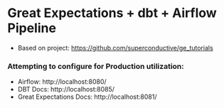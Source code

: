 # Great Expectations + dbt + Airflow Pipeline

* Based on project: https://github.com/superconductive/ge_tutorials

### Attempting to configure for Production utilization:
* Airflow: http://localhost:8080/
* DBT Docs: http://localhost:8085/
* Great Expectations Docs: http://localhost:8081/

